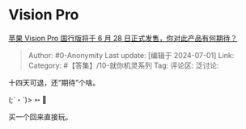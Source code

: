 # Vision Pro
[苹果 Vision Pro 国行版将于 6 月 28 日正式发售，你对此产品有何期待？](https://www.zhihu.com/question/658589913/answer/3547350596)

> Author: #0-Anonymity
> Last update: [编辑于 2024-07-01]
> Link:
> Category: #【答集】/10-就你机灵系列 
> Tag: 
> 评论区:
> 泛讨论:

十四天可退，还“期待”个啥。

(;´・\`)> ➳ 

买一个回来直接玩。